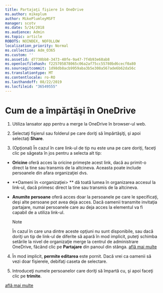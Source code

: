 ```yaml
---
title: Partajaţi fişiere în OneDrive
ms.author: mikeplum
author: MikePlumleyMSFT
manager: scotv
ms.date: 5/24/2018
ms.audience: Admin
ms.topic: article
ROBOTS: NOINDEX, NOFOLLOW
localization_priority: Normal
ms.collection: Adm_O365
ms.custom: ''
ms.assetid: d7738bb8-3473-40fe-9a47-7f4b93e68ab8
ms.openlocfilehash: f225705878065c06a2af75cc55780bd6cecf0a80
ms.sourcegitcommit: 1d98db8acb9959aba3b5e308a567ade6b62da56c
ms.translationtype: MT
ms.contentlocale: ro-RO
ms.lasthandoff: 08/22/2019
ms.locfileid: "36549555"
---
```

# <a name="how-to-share-in-onedrive"></a>Cum de a împărtăşi în OneDrive

1. Utiliza lansator app pentru a merge la OneDrive în browser-ul web. 
    
2. Selectaţi fişierul sau folderul pe care doriţi să împărtăşiţi, şi apoi selectaţi **Share**.
    
3. (Opţional) În cazul în care link-ul de tip nu este una pe care doriţi, faceţi clic pe săgeata în jos pentru a selecta alt tip:
    
  - **Oricine** oferă acces la oricine primeşte acest link, dacă au primit-o direct la tine sau transmis de la altcineva. Aceasta poate include persoanele din afara organizaţiei dvs. 
    
  - **Oameni în \<organizaţiei\> ** dă toată lumea în organizarea accesul la link-ul, dacă primesc direct la tine sau transmis de la altcineva. 
    
  - **Anumite persoane** oferă acces doar la persoanele pe care le specificaţi, deşi alte persoane pot avea deja acces. Dacă oamenii transmite invitaţia partajare, numai persoanele care au deja acces la elementul va fi capabil de a utiliza link-ul. 
    
    > [!NOTE]
    > În cazul în care una dintre aceste opţiuni nu sunt disponibile, sau dacă doriţi un tip de link-ul de diferite să apară în mod implicit, puteţi schimba setările la nivel de organizaţie merge la centrul de administrare OneDrive, făcând clic pe **Partajare** din panoul din stânga. [află mai multe](https://go.microsoft.com/fwlink/?linkid=871961)
  
4. În mod implicit, **permite editarea** este pornit. Dacă vrei ca oamenii să vezi doar fişierele, debifaţi caseta de selectare. 
    
5. Introduceţi numele persoanelor care doriţi să împartă cu, şi apoi faceţi clic pe **trimite**.
    
[află mai multe](https://go.microsoft.com/fwlink/?linkid=871861)
  

